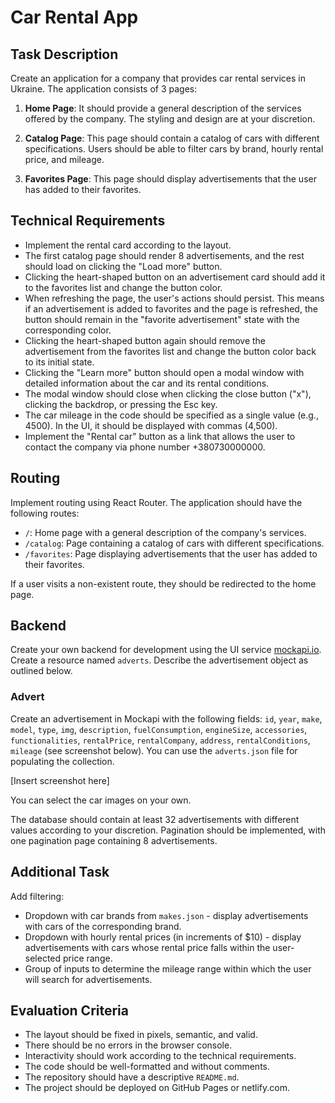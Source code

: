 # Car Rental App

## Task Description

Create an application for a company that provides car rental services in Ukraine. The application consists of 3 pages:

1. **Home Page**: It should provide a general description of the services offered by the company. The styling and design are at your discretion.

2. **Catalog Page**: This page should contain a catalog of cars with different specifications. Users should be able to filter cars by brand, hourly rental price, and mileage.

3. **Favorites Page**: This page should display advertisements that the user has added to their favorites.

## Technical Requirements

- Implement the rental card according to the layout.
- The first catalog page should render 8 advertisements, and the rest should load on clicking the "Load more" button.
- Clicking the heart-shaped button on an advertisement card should add it to the favorites list and change the button color.
- When refreshing the page, the user's actions should persist. This means if an advertisement is added to favorites and the page is refreshed, the button should remain in the "favorite advertisement" state with the corresponding color.
- Clicking the heart-shaped button again should remove the advertisement from the favorites list and change the button color back to its initial state.
- Clicking the "Learn more" button should open a modal window with detailed information about the car and its rental conditions.
- The modal window should close when clicking the close button ("x"), clicking the backdrop, or pressing the Esc key.
- The car mileage in the code should be specified as a single value (e.g., 4500). In the UI, it should be displayed with commas (4,500).
- Implement the "Rental car" button as a link that allows the user to contact the company via phone number +380730000000.

## Routing

Implement routing using React Router. The application should have the following routes:

- `/`: Home page with a general description of the company's services.
- `/catalog`: Page containing a catalog of cars with different specifications.
- `/favorites`: Page displaying advertisements that the user has added to their favorites.

If a user visits a non-existent route, they should be redirected to the home page.

## Backend

Create your own backend for development using the UI service [mockapi.io](https://mockapi.io/). Create a resource named `adverts`. Describe the advertisement object as outlined below.

### Advert

Create an advertisement in Mockapi with the following fields: `id`, `year`, `make`, `model`, `type`, `img`, `description`, `fuelConsumption`, `engineSize`, `accessories`, `functionalities`, `rentalPrice`, `rentalCompany`, `address`, `rentalConditions`, `mileage` (see screenshot below). You can use the `adverts.json` file for populating the collection.

[Insert screenshot here]

You can select the car images on your own.

The database should contain at least 32 advertisements with different values according to your discretion. Pagination should be implemented, with one pagination page containing 8 advertisements.

## Additional Task

Add filtering:

- Dropdown with car brands from `makes.json` - display advertisements with cars of the corresponding brand.
- Dropdown with hourly rental prices (in increments of $10) - display advertisements with cars whose rental price falls within the user-selected price range.
- Group of inputs to determine the mileage range within which the user will search for advertisements.

## Evaluation Criteria

- The layout should be fixed in pixels, semantic, and valid.
- There should be no errors in the browser console.
- Interactivity should work according to the technical requirements.
- The code should be well-formatted and without comments.
- The repository should have a descriptive `README.md`.
- The project should be deployed on GitHub Pages or netlify.com.
